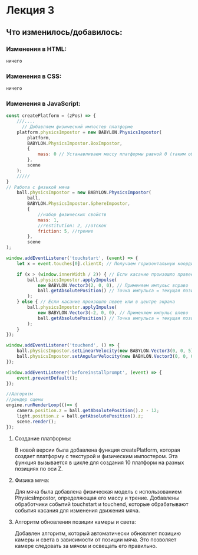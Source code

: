 # Лекция 3
## Что изменилось/добавилось:
### Изменения в HTML:

```html
ничего
```

### Изменения в CSS:


```css
ничего
``` 

### Изменения в JavaScript:

```javascript
const createPlatform = (zPos) => {
    ///....
      // Добавляем физический импостер платформе
    platform.physicsImpostor = new BABYLON.PhysicsImpostor(
        platform,
        BABYLON.PhysicsImpostor.BoxImpostor,
        {
            mass: 0 // Устанавливаем массу платформы равной 0 (таким образом, она не будет двигаться под воздействием физики)
        },
        scene
    );
    /////
}
// Работа с физикой мяча
    ball.physicsImpostor = new BABYLON.PhysicsImpostor(
        ball,
        BABYLON.PhysicsImpostor.SphereImpostor,
        {
            //набор физических свойств
            mass: 1,
            //restitution: 2, //отскок
            friction: 5, //трение
        },
        scene
);

window.addEventListener('touchstart', (event) => {
    let x = event.touches[0].clientX; // Получаем горизонтальную координату первого касания

    if (x > (window.innerWidth / 2)) { // Если касание произошло правее центра экрана
        ball.physicsImpostor.applyImpulse(
            new BABYLON.Vector3(2, 0, 0), // Применяем импульс вправо
            ball.getAbsolutePosition() // Точка импульса = текущая позиция мяча
        );
    } else { // Если касание произошло левее или в центре экрана
        ball.physicsImpostor.applyImpulse(
            new BABYLON.Vector3(-2, 0, 0), // Применяем импульс влево
            ball.getAbsolutePosition() // Точка импульса = текущая позиция мяча
        );
    }
});

window.addEventListener('touchend', () => {
    ball.physicsImpostor.setLinearVelocity(new BABYLON.Vector3(0, 0, 5));
    ball.physicsImpostor.setAngularVelocity(new BABYLON.Vector3(0, 0, 0));
});

window.addEventListener('beforeinstallprompt', (event) => {
    event.preventDefault();
});

//Алгоритм
//рендер сцены
engine.runRenderLoop(()=> {
    camera.position.z = ball.getAbsolutePosition().z - 12;
    light.position.z = ball.getAbsolutePosition().z;
    scene.render();
});

```
1. Создание платформы:

    В новой версии была добавлена функция createPlatform, которая создает платформу с текстурой и физическим импостером.
    Эта функция вызывается в цикле для создания 10 платформ на разных позициях по оси Z.

2. Физика мяча:

    Для мяча была добавлена физическая модель с использованием PhysicsImpostor, определяющая его массу и трение.
    Добавлены обработчики событий touchstart и touchend, которые обрабатывают события касания для изменения движения мяча.

3. Алгоритм обновления позиции камеры и света:

    Добавлен алгоритм, который автоматически обновляет позицию камеры и света в зависимости от позиции мяча.
    Это позволяет камере следовать за мячом и освещать его правильно.